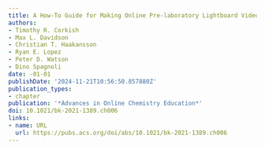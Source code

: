 ```yaml
---
title: A How-To Guide for Making Online Pre-laboratory Lightboard Videos
authors:
- Timothy R. Corkish
- Max L. Davidson
- Christian T. Haakansson
- Ryan E. Lopez
- Peter D. Watson
- Dino Spagnoli
date: -01-01
publishDate: '2024-11-21T10:56:50.857880Z'
publication_types:
- chapter
publication: '*Advances in Online Chemistry Education*'
doi: 10.1021/bk-2021-1389.ch006
links:
- name: URL
  url: https://pubs.acs.org/doi/abs/10.1021/bk-2021-1389.ch006
---
```

